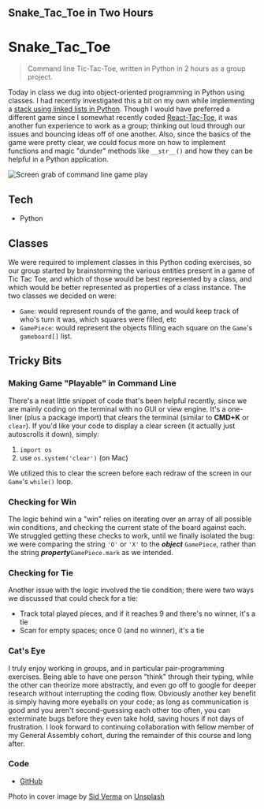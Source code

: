 ## Snake_Tac_Toe in Two Hours

# Snake_Tac_Toe

> Command line Tic-Tac-Toe, written in Python in 2 hours as a group project. 

Today in class we dug into object-oriented programming in Python using classes. I had recently investigated this a bit on my own while implementing a  [stack using linked lists in Python](https://blog.benhammond.tech/linked-list-stack-in-python). Though I would have preferred a different game since I somewhat recently coded [React-Tac-Toe](https://blog.benhammond.tech/react-tac-toe), it was another fun experience to work as a group; thinking out loud through our issues and bouncing ideas off of one another. Also, since the basics of the game were pretty clear, we could focus more on how to implement functions and magic "dunder" methods like `__str__()` and how they can be helpful in a Python application. 

![Screen grab of command line game play](https://cdn.hashnode.com/res/hashnode/image/upload/v1618115689143/o94AyT9W_.gif)

## Tech

- Python

## Classes

We were required to implement classes in this Python coding exercises, so our group started by brainstorming the various entities present in a game of Tic Tac Toe, and which of those would be best represented by a class, and which would be better represented as properties of a class instance. The two classes we decided on were:

- `Game`: would represent rounds of the game, and would keep track of who's turn it was, which squares were filled, etc
- `GamePiece`: would represent the objects filling each square on the `Game`'s `gameboard[]` list.

## Tricky Bits

### Making Game "Playable" in Command Line

There's a neat little snippet of code that's been helpful recently, since we are mainly coding on the terminal with no GUI or view engine. It's a one-liner (plus a package import) that clears the terminal (similar to **CMD+K** or `clear`). If you'd like your code to display a clear screen (it actually just autoscrolls it down), simply:

1. `import os`
2. use `os.system('clear')` (on Mac)

We utilized this to clear the screen before each redraw of the screen in our `Game`'s `while()` loop.

### Checking for Win

The logic behind win a "win" relies on iterating over an array of all possible win conditions, and checking the current state of the board against each. We struggled getting these checks to work, until we finally isolated the bug: we were comparing the string `'O'` or `'X'` to the _**object**_ `GamePiece`, rather than the string _**property**_`GamePiece.mark` as we intended.

### Checking for Tie

Another issue with the logic involved the tie condition; there were two ways we discussed that could check for a tie:

- Track total played pieces, and if it reaches 9 and there's no winner, it's a tie
- Scan for empty spaces; once 0 (and no winner), it's a tie

### Cat's Eye

I truly enjoy working in groups, and in particular pair-programming exercises. Being able to have one person "think" through their typing, while the other can theorize more abstractly, and even go off to google for deeper research without interrupting the coding flow. Obviously another key benefit is simply having more eyeballs on your code; as long as communication is good and you aren't second-guessing each other too often, you can exterminate bugs before they even take hold, saving hours if not days of frustration. I look forward to continuing collaboration with fellow member of my General Assembly cohort, during the remainder of this course and long after. 

### Code

- [GitHub](https://github.com/benhammondmusic/snake_tac_toe)

Photo in cover image by <a href="https://unsplash.com/@sidverma?utm_source=unsplash&utm_medium=referral&utm_content=creditCopyText">Sid Verma</a> on <a href="https://unsplash.com/?utm_source=unsplash&utm_medium=referral&utm_content=creditCopyText">Unsplash</a>
  


